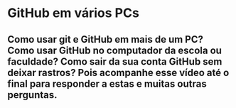 # GitHub em vários PCs

## Como usar git e GitHub em mais de um PC? Como usar GitHub no computador da escola ou faculdade? Como sair da sua conta GitHub sem deixar rastros? Pois acompanhe esse vídeo até o final para responder a estas e muitas outras perguntas.
